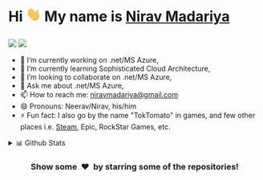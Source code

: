 # <p>Hi <img src="https://raw.githubusercontent.com/ABSphreak/ABSphreak/master/gifs/Hi.gif" width="30px"> My name is [Nirav Madariya][Website]</p>
[<img height="30" src="https://img.shields.io/badge/twitter-%231DA1F2.svg?&style=for-the-badge&logo=twitter&logoColor=white" />][twitter]
[<img height="30" src="https://img.shields.io/badge/linkedin-blue.svg?&style=for-the-badge&logo=linkedin&logoColor=white" />][LinkedIn]

- 🔭 I’m currently working on .net/MS Azure,
- 🌱 I’m currently learning Sophisticated Cloud Architecture,
- 👯 I’m looking to collaborate on .net/MS Azure,
- 💬 Ask me about .net/MS Azure,
- 📫 How to reach me: niravmadariya@gmail.com
- 😄 Pronouns: Neerav/Nirav, his/him
- ⚡ Fun fact: I also go by the name "TokTomato" in games, and few other places i.e. <a href="https://steamcommunity.com/id/toktomato">Steam</a>, Epic, RockStar Games, etc.

 <details>
<summary>📊 Github Stats</summary>
<p align="center"> <img src="https://github-readme-stats.vercel.app/api?username=niravmadariya&show_icons=true&theme=gotham" alt="Nirav Madariya | Stats" />
</details>

 <!-- ![Visitor Count](https://profile-counter.glitch.me/{niravmadariya}/count.svg)-->
  
[twitter]: https://twitter.com/niravmadariya
[youtube]: https://youtube.com/niravmadariya
[Hashnode]: https://niravmadariya.com
[linkedin]: https://www.linkedin.com/in/niravmadariya/
[Medium]: https://medium.com/@niravmadariya
[Facebook]: https://www.facebook.com/niravmadariya
[Website]: https://niravmadariya.com

<h3 align="center">Show some &nbsp;❤️&nbsp; by starring some of the repositories!</h3>
